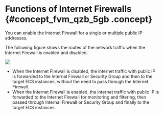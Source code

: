 # Functions of Internet Firewalls {#concept_fvm_qzb_5gb .concept}

You can enable the Internet Firewall for a single or multiple public IP addresses.

The following figure shows the routes of the network traffic when the Internet Firewall is enabled and disabled.

![](http://static-aliyun-doc.oss-cn-hangzhou.aliyuncs.com/assets/img/124627/155652701438816_en-US.png)

-   When the Internet Firewall is disabled, the internet traffic with public IP is forwarded to the Internal Firewall or Security Group and then to the target ECS instances, without the need to pass through the Internet Firewall.
-   When the Internet Firewall is enabled, the internet traffic with public IP is forwarded to the Internet Firewall for monitoring and filtering, then passed through Internal Firewall or Security Group and finally to the target ECS instances.

